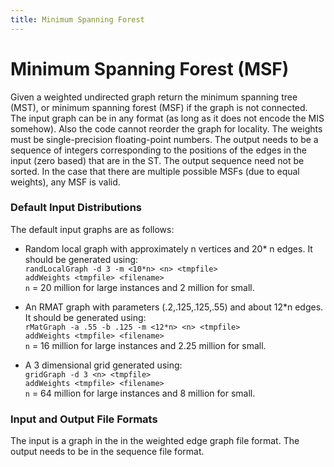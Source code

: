 ```yaml
---
title: Minimum Spanning Forest
---
```


# Minimum Spanning Forest (MSF)

Given a weighted undirected graph return the minimum spanning tree
(MST), or minimum spanning forest (MSF) if the graph is not connected.
The input graph can be in any format (as long as it does not encode
the MIS somehow).  Also the code cannot reorder the graph for
locality.  The weights must be single-precision floating-point
numbers.  The output needs to be a sequence of integers corresponding
to the positions of the edges in the input (zero based) that are in
the ST.  The output sequence need not be sorted.  In the case that
there are multiple possible MSFs (due to equal weights), any MSF is
valid.

### Default Input Distributions

The default input graphs are as follows:

- Random local graph with approximately n vertices and 20* n
edges.   It should be generated using:  
`randLocalGraph -d 3 -m <10*n> <n> <tmpfile>`  
`addWeights <tmpfile> <filename>`  
`n` = 20 million for large instances and 2 million for small.

- An RMAT graph with parameters (.2,.125,.125,.55) and about 12*n edges.
It should be generated using:  
`rMatGraph -a .55 -b .125 -m <12*n> <n> <tmpfile>`  
`addWeights <tmpfile> <filename>`  
`n` = 16 million for large instances and 2.25 million for small.

- A 3 dimensional grid generated using:  
`gridGraph -d 3 <n> <tmpfile>`  
`addWeights <tmpfile> <filename>`  
`n` = 64 million for large instances and 8 million for small.

### Input and Output File Formats

The input is a graph in the in the weighted edge graph file format. 
The output needs to be in the sequence file format.

